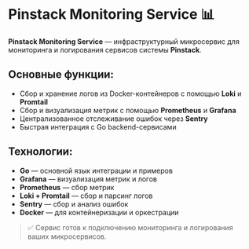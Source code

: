 # Pinstack Monitoring Service 📊

**Pinstack Monitoring Service** — инфраструктурный микросервис для мониторинга и логирования сервисов системы **Pinstack**.

## Основные функции:
- Сбор и хранение логов из Docker-контейнеров с помощью **Loki** и **Promtail**
- Сбор и визуализация метрик с помощью **Prometheus** и **Grafana**
- Централизованное отслеживание ошибок через **Sentry**
- Быстрая интеграция с Go backend-сервисами

## Технологии:
- **Go** — основной язык интеграции и примеров
- **Grafana** — визуализация метрик и логов
- **Prometheus** — сбор метрик
- **Loki + Promtail** — сбор и парсинг логов
- **Sentry** — сбор и анализ ошибок
- **Docker** — для контейнеризации и оркестрации

> ✅ Сервис готов к подключению мониторинга и логирования ваших микросервисов.
